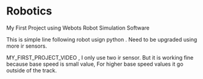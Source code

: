 # Robotics
My First Project using Webots Robot Simulation Software

This is simple line following robot usign python . Need to be upgraded using more ir sensors.

MY_FIRST_PROJECT_VIDEO , I only use two ir sensor. But it is working fine because base speed is small value, For higher base speed values it go outside of the track.
